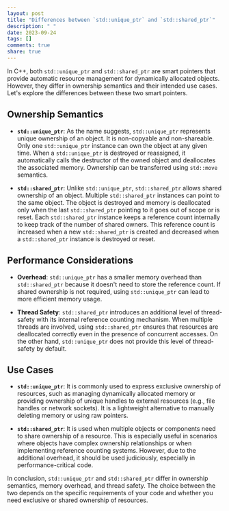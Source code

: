 ```yaml
---
layout: post
title: "Differences between `std::unique_ptr` and `std::shared_ptr`"
description: " "
date: 2023-09-24
tags: []
comments: true
share: true
---
```


In C++, both `std::unique_ptr` and `std::shared_ptr` are smart pointers that provide automatic resource management for dynamically allocated objects. However, they differ in ownership semantics and their intended use cases. Let's explore the differences between these two smart pointers.

## Ownership Semantics

- **`std::unique_ptr`**: As the name suggests, `std::unique_ptr` represents unique ownership of an object. It is non-copyable and non-shareable. Only one `std::unique_ptr` instance can own the object at any given time. When a `std::unique_ptr` is destroyed or reassigned, it automatically calls the destructor of the owned object and deallocates the associated memory. Ownership can be transferred using `std::move` semantics.

- **`std::shared_ptr`**: Unlike `std::unique_ptr`, `std::shared_ptr` allows shared ownership of an object. Multiple `std::shared_ptr` instances can point to the same object. The object is destroyed and memory is deallocated only when the last `std::shared_ptr` pointing to it goes out of scope or is reset. Each `std::shared_ptr` instance keeps a reference count internally to keep track of the number of shared owners. This reference count is increased when a new `std::shared_ptr` is created and decreased when a `std::shared_ptr` instance is destroyed or reset.

## Performance Considerations

- **Overhead**: `std::unique_ptr` has a smaller memory overhead than `std::shared_ptr` because it doesn't need to store the reference count. If shared ownership is not required, using `std::unique_ptr` can lead to more efficient memory usage.

- **Thread Safety**: `std::shared_ptr` introduces an additional level of thread-safety with its internal reference counting mechanism. When multiple threads are involved, using `std::shared_ptr` ensures that resources are deallocated correctly even in the presence of concurrent accesses. On the other hand, `std::unique_ptr` does not provide this level of thread-safety by default.

## Use Cases

- **`std::unique_ptr`**: It is commonly used to express exclusive ownership of resources, such as managing dynamically allocated memory or providing ownership of unique handles to external resources (e.g., file handles or network sockets). It is a lightweight alternative to manually deleting memory or using raw pointers.

- **`std::shared_ptr`**: It is used when multiple objects or components need to share ownership of a resource. This is especially useful in scenarios where objects have complex ownership relationships or when implementing reference counting systems. However, due to the additional overhead, it should be used judiciously, especially in performance-critical code.

In conclusion, `std::unique_ptr` and `std::shared_ptr` differ in ownership semantics, memory overhead, and thread safety. The choice between the two depends on the specific requirements of your code and whether you need exclusive or shared ownership of resources.